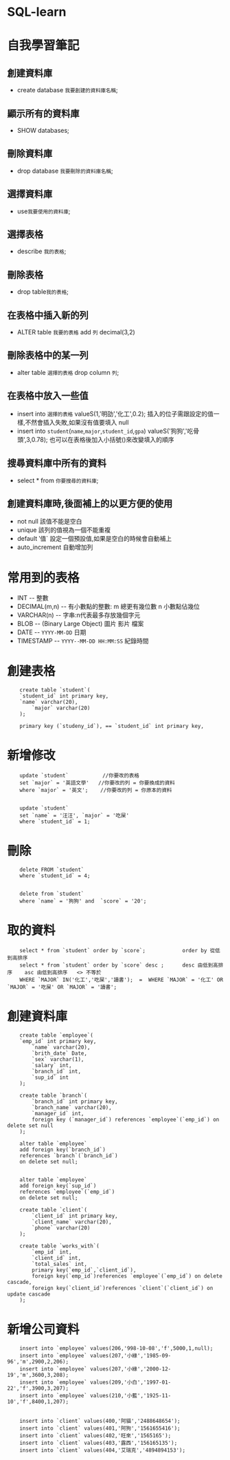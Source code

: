 # SQL-learn


自我學習筆記
==




創建資料庫 
--
* create database `我要創建的資料庫名稱`;<br>  

顯示所有的資料庫 
--
* SHOW databases;<br>  

刪除資料庫 
--
* drop database `我要刪除的資料庫名稱`;<br>  

選擇資料庫
--
* use`我要使用的資料庫`;<br> 

選擇表格 
--
* describe `我的表格`; <br>  

刪除表格
--
* drop table`我的表格`;<br>  

在表格中插入新的列
--
* ALTER table `我要的表格` add `列` decimal(3,2)<br>

刪除表格中的某一列
--
* alter table `選擇的表格` drop column `列`;<br>

在表格中放入一些值
--
* insert into `選擇的表格` valueS(1,'明劭','化工',0.2); 插入的位子需跟設定的值一樣,不然會插入失敗,如果沒有值要填入 null<br>
* insert into `student`(`name`,`major`,`student_id`,`gpa`) valueS('狗狗','吃骨頭',3,0.78);   也可以在表格後加入小括號()來改變填入的順序<br>

搜尋資料庫中所有的資料
--
* select * from `你要搜尋的資料庫`;

創建資料庫時,後面補上的以更方便的使用
--
*  not  null       該值不能是空白
*  unique          該列的值視為一個不能重複
*  default ‵值`     設定一個預設值,如果是空白的時候會自動補上
*  auto_increment  自動增加列


常用到的表格
=
* INT              -- 整數
* DECIMAL(m,n)     -- 有小數點的整數: m 總更有幾位數  n 小數點佔幾位
* VARCHAR(n)	     -- 字串:n代表最多存放幾個字元
* BLOB			 -- (Binary Large Object) 圖片 影片 檔案
* DATE			 -- `YYYY-MM-DD` 日期
* TIMESTAMP		 -- `YYYY--MM-DD HH:MM:SS` 紀錄時間


創建表格
=
		create table `student`(
		`student_id` int primary key,
 		`name` varchar(20),
    		`major` varchar(20)
		);
		
		primary key (`studeny_id`), == `student_id` int primary key,
		
新增修改
=
		update `student`           //你要改的表格
		set `major` = '英語文學'   //你要改的列 = 你要換成的資料
 		where `major` = '英文';    //你要改的列 = 你原本的資料
		
		
		update `student`
		set `name` = '汪汪', `major` = '吃屎'
		where `student_id` = 1;
刪除
=
		delete FROM `student`
		where `student_id` = 4;


		delete from `student`
		where `name` = '狗狗' and  `score` = '20';
取的資料
=
		select * from `student` order by `score`;            order by 從低到高排序
		select * from `student` order by `score` desc ;      desc 由低到高排序    asc 由低到高排序   <> 不等於
		WHERE `MAJOR` IN('化工','吃屎','讀書');  =  WHERE `MAJOR` = '化工' OR `MAJOR` = '吃屎' OR `MAJOR` = '讀書';
		
創建資料庫
=
		create table `employee`(
		`emp_id` int primary key,
    		`name` varchar(20),
		    `brith_date` Date,
		    `sex` varchar(1),
		    `salary` int,
		    `branch_id` int,
		    `sup_id` int
		);

		create table `branch`(
			`branch_id` int primary key,
		    `branch_name` varchar(20),
		    `manager_id` int,
		    foreign key (`manager_id`) references `employee`(`emp_id`) on delete set null
		);

		alter table `employee`
		add foreign key(`branch_id`)
		references `branch`(`branch_id`)
		on delete set null;


		alter table `employee`
		add foreign key(`sup_id`)
		references `employee`(`emp_id`)
		on delete set null;

		create table `client`(
			`client_id` int primary key,
		    `client_name` varchar(20),
		    `phone` varchar(20)
		);

		create table `works_with`(
			`emp_id` int,
		    `client_id` int,
		    `total_sales` int,
		    primary key(`emp_id`,`client_id`),
		    foreign key(`emp_id`)references `employee`(`emp_id`) on delete cascade,
		    foreign key(`client_id`)references `client`(`client_id`) on update cascade
		);
新增公司資料
=
		insert into `employee` values(206,'998-10-08','f',5000,1,null);
		insert into `employee` values(207,'小綠','1985-09-96','m',2900,2,206);
		insert into `employee` values(207,'小綠','2000-12-19','m',3600,3,208);
		insert into `employee` values(209,'小白','1997-01-22','f',3900,3,207);
		insert into `employee` values(210,'小藍','1925-11-10','f',8400,1,207);
		
		
		insert into `client` values(400,'阿貓','2488648654');
		insert into `client` values(401,'阿狗','1561655416');
		insert into `client` values(402,'旺來','1565165');
		insert into `client` values(403,'露西','156165135');
		insert into `client` values(404,'艾瑞克','4894894153');
